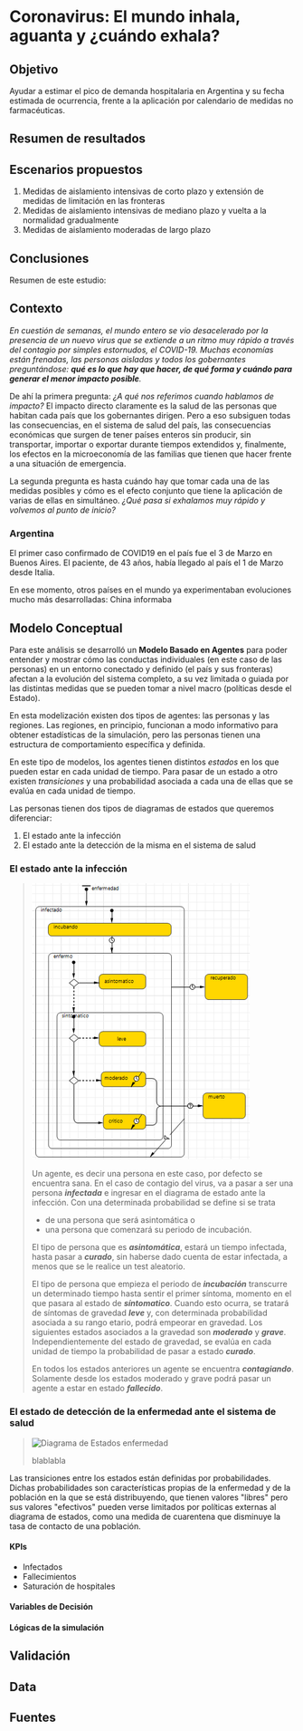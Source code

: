 # Coronavirus: El mundo inhala, aguanta y ¿cuándo exhala?

## Objetivo

Ayudar a estimar el pico de demanda hospitalaria en Argentina y su fecha estimada de ocurrencia, frente a la aplicación por calendario de medidas no farmacéuticas.

## Resumen de resultados



## Escenarios propuestos

1. Medidas de aislamiento intensivas de corto plazo y extensión de medidas de limitación en las fronteras  
2. Medidas de aislamiento intensivas de mediano plazo y vuelta a la normalidad gradualmente
3. Medidas de aislamiento moderadas de largo plazo 

## Conclusiones

Resumen de este estudio: 

## Contexto

*En cuestión de semanas, el mundo entero se vio desacelerado por la presencia de un nuevo virus que se extiende a un ritmo muy rápido a través del contagio por simples estornudos, el COVID-19. Muchas economías están frenadas, las personas aisladas y todos los gobernantes preguntándose: **qué es lo que hay que hacer, de qué forma y cuándo para generar el menor impacto posible**.*

De ahí la primera pregunta: *¿A qué nos referimos cuando hablamos de impacto?* El impacto directo claramente es la salud de las personas que habitan cada país que los gobernantes dirigen. Pero a eso subsiguen todas las consecuencias, en el sistema de salud del país, las consecuencias económicas que surgen de tener países enteros sin producir, sin transportar, importar o exportar durante tiempos extendidos y, finalmente, los efectos en la microeconomía de las familias que tienen que hacer frente a una situación de emergencia.

La segunda pregunta es hasta cuándo hay que tomar cada una de las medidas posibles y cómo es el efecto conjunto que tiene la aplicación de varias de ellas en simultáneo. *¿Qué pasa si exhalamos muy rápido y volvemos al punto de inicio?*

### Argentina

El primer caso confirmado de COVID19 en el país fue el 3 de Marzo en Buenos Aires. El paciente, de 43 años, había llegado al país el 1 de Marzo desde Italia.

En ese momento, otros países en el mundo ya experimentaban evoluciones mucho más desarrolladas: China informaba

## Modelo Conceptual

Para este análisis se desarrolló un **Modelo Basado en Agentes** para poder entender y mostrar cómo las conductas individuales (en este caso de las personas) en un entorno conectado y definido (el país y sus fronteras) afectan a la evolución del sistema completo, a su vez limitada o guiada por las distintas medidas que se pueden tomar a nivel macro (políticas desde el Estado).

En esta modelización existen dos tipos de agentes: las personas y las regiones. Las regiones, en principio, funcionan a modo informativo para obtener estadísticas de la simulación, pero las personas tienen una estructura de comportamiento específica y definida. 

En este tipo de modelos, los agentes tienen distintos *estados* en los que pueden estar en cada unidad de tiempo. Para pasar de un estado a otro existen *transiciones* y una probabilidad asociada a cada una de ellas que se evalúa en cada unidad de tiempo.

Las personas tienen dos tipos de diagramas de estados que queremos diferenciar:
1. El estado ante la infección
2. El estado ante la detección de la misma en el sistema de salud

### El estado ante la infección

> ![Diagrama de Estados enfermedad](/images/enfermedad.png)
>
> Un agente, es decir una persona en este caso, por defecto se encuentra sana. En el caso de contagio del virus, va a pasar a ser una 
persona ***infectada*** e ingresar en el diagrama de estado ante la infección.
> Con una determinada probabilidad se define si se trata 
> - de una persona que será asintomática o 
> - una persona que comenzará su periodo de incubación.
>
> El tipo de persona que es ***asintomática***, estará un tiempo infectada, hasta pasar a ***curado***, sin haberse dado cuenta de estar infectada, a menos que se le realice un test aleatorio.
>
> El tipo de persona que empieza el periodo de ***incubación*** transcurre un determinado tiempo hasta sentir el primer síntoma, momento en el que pasara al estado de ***síntomatico***. Cuando esto ocurra, se tratará de síntomas de gravedad ***leve*** y, con determinada probabilidad asociada a su rango etario, podrá empeorar en gravedad. Los siguientes estados asociados a la gravedad son ***moderado*** y ***grave***. Independientemente del estado de gravedad, se evalúa en cada unidad de tiempo la probabilidad de pasar a estado ***curado***. 
>
> En todos los estados anteriores un agente se encuentra ***contagiando***. Solamente desde los estados moderado y grave podrá pasar un agente a estar en estado ***fallecido***.

### El estado de detección de la enfermedad ante el sistema de salud

> ![Diagrama de Estados enfermedad](/images/detección.png)
>
> blablabla

Las transiciones entre los estados están definidas por probabilidades. Dichas probabilidades son características propias de la enfermedad y de la población en la que se está distribuyendo, que tienen valores "libres" pero sus valores "efectivos" pueden verse limitados por políticas externas al diagrama de estados, como una medida de cuarentena que disminuye la tasa de contacto de una población.

#### KPIs

- Infectados
- Fallecimientos
- Saturación de hospitales

#### Variables de Decisión



#### Lógicas de la simulación


## Validación

## Data

## Fuentes
